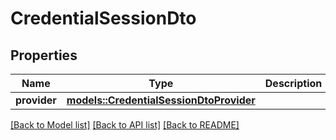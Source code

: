 # CredentialSessionDto

## Properties

Name | Type | Description | Notes
------------ | ------------- | ------------- | -------------
**provider** | [**models::CredentialSessionDtoProvider**](CredentialSessionDtoProvider.md) |  | 

[[Back to Model list]](../README.md#documentation-for-models) [[Back to API list]](../README.md#documentation-for-api-endpoints) [[Back to README]](../README.md)


